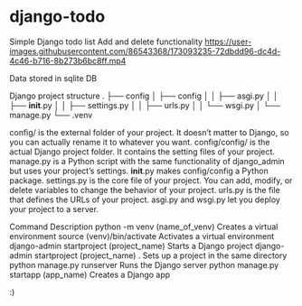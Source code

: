 # django-todo
Simple Django todo list 
Add and delete functionality 
https://user-images.githubusercontent.com/86543368/173093235-72dbdd96-dc4d-4c46-b716-8b273b6bc8ff.mp4

Data stored in sqlite DB 

Django project structure
.
├── config
│   ├── config
│   │   ├── asgi.py
│   │   ├── __init__.py
│   │   ├── settings.py
│   │   ├── urls.py
│   │   └── wsgi.py
│   └── manage.py
└── .venv

config/ is the external folder of your project. It doesn’t matter to Django, so you can actually rename it to whatever you want.
config/config/ is the actual Django project folder. It contains the setting files of your project.
manage.py is a Python script with the same functionality of django_admin but uses your project’s settings.
__init__.py makes config/config a Python package.
settings.py is the core file of your project. You can add, modify, or delete variables to change the behavior of your project.
urls.py is the file that defines the URLs of your project.
asgi.py and wsgi.py let you deploy your project to a server.

Command	Description
python -m venv (name_of_venv)	Creates a virtual environment
source (venv)/bin/activate	Activates a virtual environment
django-admin startproject (project_name)	Starts a Django project
django-admin startproject (project_name) .	Sets up a project in the same directory
python manage.py runserver	Runs the Django server
python manage.py startapp (app_name)	Creates a Django app

:) 



